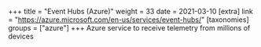 +++
title = "Event Hubs (Azure)"
weight = 33
date = 2021-03-10
[extra]
link = "https://azure.microsoft.com/en-us/services/event-hubs/"
[taxonomies]
groups = ["azure"]
+++
Azure service to receive telemetry from millions of devices

